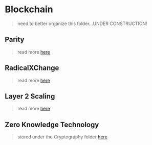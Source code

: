 # Blockchain

> need to better organize this folder...UNDER CONSTRUCTION!

## Parity
> read more [here](./Parity/README.md)

## RadicalXChange
> read more [here](./RadicalXChange/README.md)

## Layer 2 Scaling
> read more [here](./Layer2Scaling/README.md)

## Zero Knowledge Technology
> stored under the Cryptography folder [here](../Cryptography/ZeroKnowledge/README.md)